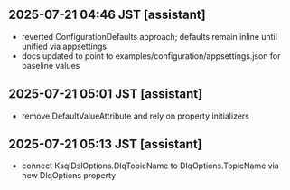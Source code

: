## 2025-07-21 04:46 JST [assistant]
- reverted ConfigurationDefaults approach; defaults remain inline until unified via appsettings
- docs updated to point to examples/configuration/appsettings.json for baseline values

## 2025-07-21 05:01 JST [assistant]
- remove DefaultValueAttribute and rely on property initializers
## 2025-07-21 05:13 JST [assistant]
- connect KsqlDslOptions.DlqTopicName to DlqOptions.TopicName via new DlqOptions property
